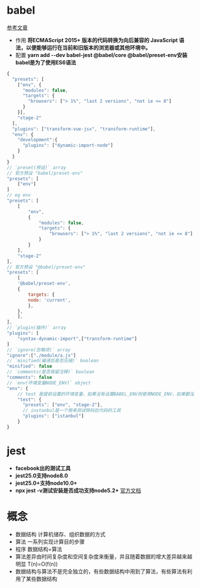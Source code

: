 # babel 
[参考文章](https://juejin.im/post/5cf45f9f5188254032204df1)
- 作用 
**将ECMAScript 2015+ 版本的代码转换为向后兼容的 JavaScript 语法，以便能够运行在当前和旧版本的浏览器或其他环境中。**
- 配置
**yarn add --dev babel-jest @babel/core @babel/preset-env安装babel是为了使用ES6语法**
``` js
{
  "presets": [
    ["env", {
      "modules": false,
      "targets": {
        "browsers": ["> 1%", "last 2 versions", "not ie <= 8"]
      }
    }],
    "stage-2"
  ],
  "plugins": ["transform-vue-jsx", "transform-runtime"],
  "env": {
    "development":{
      "plugins": ["dynamic-import-node"]
    }
  }
}
// `preset(预设)` array  
// 官方预设 "babel/preset-env"
"presets": [
    ["env"]
]
// eg env
"presets": [
    [
        "env", 
        {
            "modules": false,
            "targets": {
                "browsers": ["> 1%", "last 2 versions", "not ie <= 8"]
            }
        }
    ],
    "stage-2"
],
// 官方预设 "@babel/preset-env"
"presets": [
    [
    '@babel/preset-env',
    {
        targets: {
        node: 'current',
        },
    },
    ],
],
// `plugin(插件)` array
"plugins": [
    "syntax-dynamic-import",["transform-runtime"]
]
// `ignore(忽略项)` array
"ignore":["./module/a.js"]
// `minified(编译后是否压缩)` boolean
"minified": false
// `comments(是否保留注释)` boolean
"comments": false
// `env(环境变量NODE_ENV)` object
"env": {
    // test 是提前设置的环境变量，如果没有设置BABEL_ENV则使用NODE_ENV，如果都没有设置默认就是development
    "test": {
      "presets": ["env", "stage-2"],
      // instanbul是一个用来测试转码后代码的工具
      "plugins": ["istanbul"]
    }
}
```
# jest
- **facebook出的测试工具**
- **jest25.0支持node8.0**
- **jest25.0+支持node10.0+**
- **npx jest -v测试安装是否成功支持node5.2+**
[官方文档](https://jestjs.io/docs/zh-Hans/getting-started.html#%E4%BD%BF%E7%94%A8-babel)
# 概念
- 数据结构 计算机储存、组织数据的方式
- 算法 一系列实现计算目的步骤
- 程序 数据结构+算法
- 算法差异由时间复杂度和空间复杂度来衡量，并且随着数据的增大差异越来越明显 T(n)=O(f(n))
- 数据结构与算法不是完全独立的，有些数据结构中用到了算法，有些算法有利用了某些数据结构